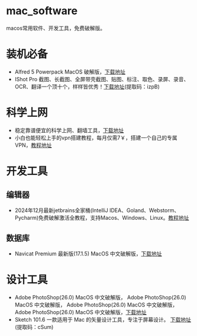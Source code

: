 # mac_software
macos常用软件、开发工具，免费破解版。

# 装机必备

- Alfred 5 Powerpack MacOS 破解版，[下载地址](https://cgfw.top/alfred5.html)
- IShot Pro 截图、长截图、全屏带壳截图、贴图、标注、取色、录屏、录音、OCR、翻译一个顶十个，样样皆优秀！[下载地址](https://pan.quark.cn/s/a5a6da78606c)(提取码：izpB)
  

# 科学上网

- 稳定靠谱便宜的科学上网、翻墙工具，[下载地址](https://cgfw.top/vpn.html)
- 小白也能轻松上手的vpn搭建教程，每月仅需7￥，搭建一个自己的专属VPN，[教程地址](https://cgfw.top/selfvpn.html)

# 开发工具

## 编辑器

- 2024年12月最新jetbrains全家桶(IntelliJ IDEA、Goland、Webstorm、Pycharm)免费破解激活全教程，支持Macos、Windows、Linux。[教程地址](https://www.zybuluo.com/swordsman-ji/note/2567592)

## 数据库

- Navicat Premium 最新版(17.1.5) MacOS 中文破解版，[下载地址](https://cgfw.top/navicatApp.html)

# 设计工具

- Adobe PhotoShop(26.0) MacOS 中文破解版， Adobe PhotoShop(26.0) MacOS 中文破解版， Adobe PhotoShop(26.0) MacOS 中文破解版， Adobe PhotoShop(26.0) MacOS 中文破解版，[下载地址](https://cgfw.top/photoshop.html)
- Sketch 101.6 一款适用于 Mac 的矢量设计工具，专注于屏幕设计。 [下载地址](https://pan.quark.cn/s/00308d1bbcfa)(提取码：cSum)
